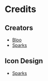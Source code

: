 # Credits

## Creators
- [Bloo](https://twitter.com/Bloo_dev)
- [Sparks](https://twitter.com/SelcouthSparks)

## Icon Design
- [Sparks](https://twitter.com/SelcouthSparks)
